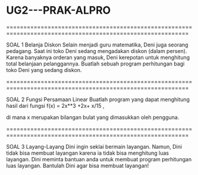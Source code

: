 # UG2---PRAK-ALPRO


===========================================================================================================

SOAL 1 
Belanja Diskon
Selain menjadi guru matematika, Deni juga seorang pedagang. Saat ini toko Deni sedang mengadakan diskon (dalam persen). Karena banyaknya orderan yang masuk, Deni kerepotan untuk menghitung total belanjaan pelanggannya. Buatlah sebuah program perhitungan bagi toko Deni yang sedang diskon.

===========================================================================================================

SOAL 2
Fungsi Persamaan Linear
Buatlah program yang dapat menghitung hasil dari fungsi f(x) = 2x**3 +2x+ x/15  ,

di mana x merupakan bilangan bulat yang dimasukkan oleh pengguna. 


===========================================================================================================


SOAL 3
Layang-Layang
Dini ingin seklai bermain layangan. Namun, Dini tidak bisa membuat layangan karena ia tidak bisa menghitung luas layangan. Dini meminta bantuan anda untuk membuat program perhitungan luas layangan. Bantulah Dini agar bisa membuat layangan!

